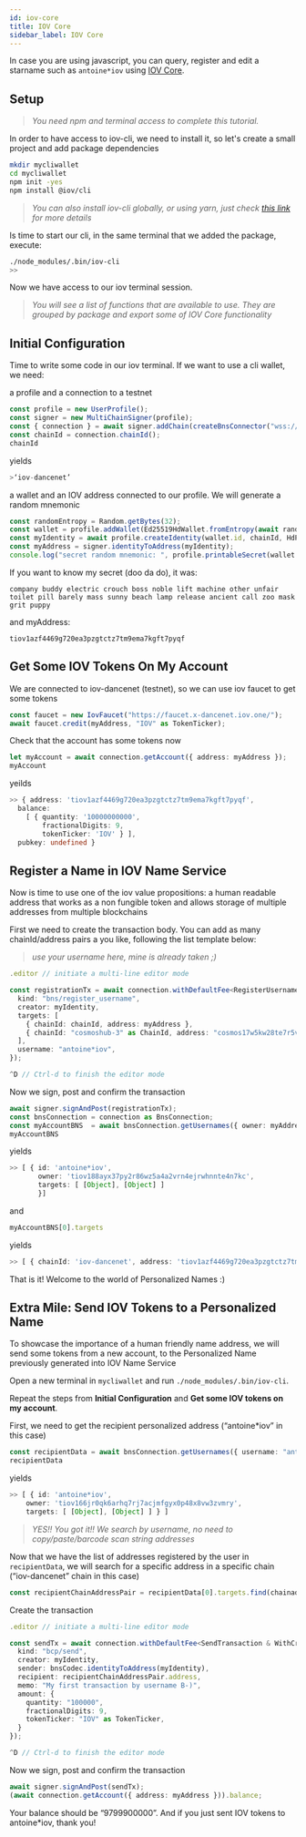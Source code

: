 ```yaml
---
id: iov-core
title: IOV Core
sidebar_label: IOV Core
---
```


In case you are using javascript, you can query, register and edit a starname such as `antoine*iov` using [IOV Core](https://github.com/iov-one/iov-core).

## Setup

> *You need npm and terminal access to complete this tutorial.*

In order to have access to iov-cli, we need to install it, so let's create a small project and add package dependencies

```bash
mkdir mycliwallet
cd mycliwallet
npm init -yes
npm install @iov/cli
```

> *You can also install iov-cli globally, or using yarn, just check [this link](https://github.com/iov-one/iov-core/tree/master/packages/iov-cli#installation-and-first-run) for more details*

Is time to start our cli, in the same terminal that we added the package, execute:

```sh
./node_modules/.bin/iov-cli
>>
```

Now we have access to our iov terminal session.
> *You will see a list of functions that are available to use. They are grouped by package and export some of IOV Core functionality*

## Initial Configuration

Time to write some code in our iov terminal.
If we want to use a cli wallet, we need:

a profile and a connection to a testnet

```ts
const profile = new UserProfile();
const signer = new MultiChainSigner(profile);
const { connection } = await signer.addChain(createBnsConnector("wss://rpc-private-a-x-dancenet.iov.one"));
const chainId = connection.chainId();
chainId
```
yields
```ts
>‘iov-dancenet’
```

a wallet and an IOV address connected to our profile. We will generate a random mnemonic

```ts
const randomEntropy = Random.getBytes(32);
const wallet = profile.addWallet(Ed25519HdWallet.fromEntropy(await randomEntropy));
const myIdentity = await profile.createIdentity(wallet.id, chainId, HdPaths.iov(0));
const myAddress = signer.identityToAddress(myIdentity);
console.log("secret random mnemonic: ", profile.printableSecret(wallet.id));
```

If you want to know my secret (doo da do), it was:

```nme
company buddy electric crouch boss noble lift machine other unfair toilet pill barely mass sunny beach lamp release ancient call zoo mask grit puppy
```

and myAddress:

```
tiov1azf4469g720ea3pzgtctz7tm9ema7kgft7pyqf
```

## Get Some IOV Tokens On My Account

We are connected to iov-dancenet (testnet), so we can use iov faucet to get some tokens

```ts
const faucet = new IovFaucet("https://faucet.x-dancenet.iov.one/");
await faucet.credit(myAddress, "IOV" as TokenTicker);
```

Check that the account has some tokens now

```ts
let myAccount = await connection.getAccount({ address: myAddress });
myAccount
```
yeilds
```ts
>> { address: 'tiov1azf4469g720ea3pzgtctz7tm9ema7kgft7pyqf',
  balance:
    [ { quantity: '10000000000',
        fractionalDigits: 9,
        tokenTicker: 'IOV' } ],
  pubkey: undefined }
```

## Register a Name in IOV Name Service

Now is time to use one of the iov value propositions: a human readable address that works as a non fungible token and allows storage of multiple addresses from multiple blockchains

First we need to create the transaction body. You can add as many chainId/address pairs a you like, following the list template below:
> *use your username here, mine is already taken ;)*

```ts
.editor // initiate a multi-line editor mode

const registrationTx = await connection.withDefaultFee<RegisterUsernameTx& WithCreator>({
  kind: "bns/register_username",
  creator: myIdentity,
  targets: [
    { chainId: chainId, address: myAddress },
    { chainId: "cosmoshub-3" as ChainId, address: "cosmos17w5kw28te7r5vn4qu08hu6a4crcvwrrgzmsrrn" as Address}
  ],
  username: "antoine*iov",
});

^D // Ctrl-d to finish the editor mode
```

Now we sign, post and confirm the transaction

```ts
await signer.signAndPost(registrationTx);
const bnsConnection = connection as BnsConnection;
const myAccountBNS  = await bnsConnection.getUsernames({ owner: myAddress });
myAccountBNS
```
yields
```ts
>> [ { id: 'antoine*iov',
       owner: 'tiov188ayx37py2r86wz5a4a2vrn4ejrwhnnte4n7kc',
       targets: [ [Object], [Object] ]
       }]
```
and
```ts
myAccountBNS[0].targets
```
yields
```ts
>> [ { chainId: 'iov-dancenet', address: 'tiov1azf4469g720ea3pzgtctz7tm9ema7kgft7pyqf' }, { chainId: 'cosmoshub-3', address: 'cosmos17w5kw28te7r5vn4qu08hu6a4crcvwrrgzmsrrn' } ]
```

That is it! Welcome to the world of Personalized Names :)

## Extra Mile: Send IOV Tokens to a Personalized Name

To showcase the importance of a human friendly name address, we will send some tokens from a new account, to the Personalized Name previously generated into IOV Name Service

Open a new terminal in `mycliwallet` and run `./node_modules/.bin/iov-cli`.

Repeat the steps from **Initial Configuration** and **Get some IOV tokens on my account**.

First, we need to get the recipient personalized address (“antoine*iov” in this case)

```ts
const recipientData = await bnsConnection.getUsernames({ username: "antoine*iov" });
recipientData
```
yields
```ts
>> [ { id: 'antoine*iov',
    owner: 'tiov166jr0qk6arhq7rj7acjmfgyx0p48x8vw3zvmry',
    targets: [ [Object], [Object] ] } ]
```

> *YES!! You got it!! We search by username, no need to copy/paste/barcode scan string addresses*

Now that we have the list of addresses registered by the user in `recipientData`, we will search for a specific address in a specific chain (“iov-dancenet” chain in this case)

```ts
const recipientChainAddressPair = recipientData[0].targets.find(chainaddrPair => chainaddrPair.chainId === 'iov-dancenet');
```

Create the transaction

```ts
.editor // initiate a multi-line editor mode

const sendTx = await connection.withDefaultFee<SendTransaction & WithCreator>({
  kind: "bcp/send",
  creator: myIdentity,
  sender: bnsCodec.identityToAddress(myIdentity),
  recipient: recipientChainAddressPair.address,
  memo: "My first transaction by username B-)",
  amount: {
    quantity: "100000",
    fractionalDigits: 9,
    tokenTicker: "IOV" as TokenTicker,
  }
});

^D // Ctrl-d to finish the editor mode
```

Now we sign, post and confirm the transaction

```ts
await signer.signAndPost(sendTx);
(await connection.getAccount({ address: myAddress })).balance;
```

Your balance should be “9799900000”. And if you just sent IOV tokens to antoine*iov, thank you!
